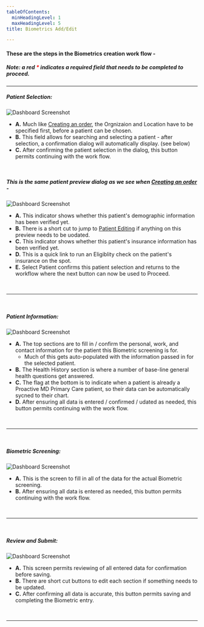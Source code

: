```yaml
---
tableOfContents:
  minHeadingLevel: 1
  maxHeadingLevel: 5
title: Biometrics Add/Edit

---
```


#### These are the steps in the Biometrics creation work flow - 
##### Note: a red <b style="color: red;">*</b> indicates a required field that needs to be completed to proceed.
<hr />

##### Patient Selection:

![Dashboard Screenshot](/screenPrints/Bio1.png)

- **A.** Much like [Creating an order](/orders/add_edit/), the Orgnizaion and Location have to be specified first, before a patient can be chosen.
- **B.** This field allows for searching and selecting a patient - after selection, a confirmation dialog will automatically display. (see below)
- **C.** After confirming the patient selection in the dialog, this button permits continuing with the work flow.

<br />

##### This is the same patient preview dialog as we see when [Creating an order](/orders/add_edit/) -
![Dashboard Screenshot](/screenPrints/Bio2.png)

- **A.** This indicator shows whether this patient's demographic information has been verified yet.
- **B.** There is a short cut to jump to [Patient Editing](/patients/add_edit/) if anything on this preview needs to be uodated.
- **C.** This indicator shows whether this patient's insurance information has been verified yet.
- **D.** This is a quick link to run an Eligiblity check on the patient's insurance on the spot.
- **E.** Select Patient confirms this patient selection and returns to the workflow where the next button can now be used to Proceed.

<br />
<hr />
<br />

##### Patient Information:

![Dashboard Screenshot](/screenPrints/Bio3.png)

- **A.** The top sections are to fill in / confirm the personal, work, and contact information for the patient this Biometric screening is for.  
    - Much of this gets auto-populated with the information passed in for the selected patient.
- **B.** The Health History section is where a number of base-line general health questions get answered.
- **C.** The flag at the bottom is to indicate when a patient is already a Proactive MD Primary Care patient, so their data can be automatically sycned to their chart.
- **D.** After ensuring all data is entered / confirmed / udated as needed, this button permits continuing with the work flow.

<br />
<hr />
<br />

##### Biometric Screening:

![Dashboard Screenshot](/screenPrints/Bio4.png)

- **A.** This is the screen to fill in all of the data for the actual Biometric screening.
- **B.** After ensuring all data is entered as needed, this button permits continuing with the work flow.

<br />
<hr />
<br />

##### Review and Submit:

![Dashboard Screenshot](/screenPrints/Bio5.png)

- **A.** This screen permits reviewing of all entered data for confirmation before saving.
- **B.** There are short cut buttons to edit each section if something needs to be updated.
- **C.** After confirming all data is accurate, this button permits saving and completing the Biometric entry.

<br />
<hr />
<br />
